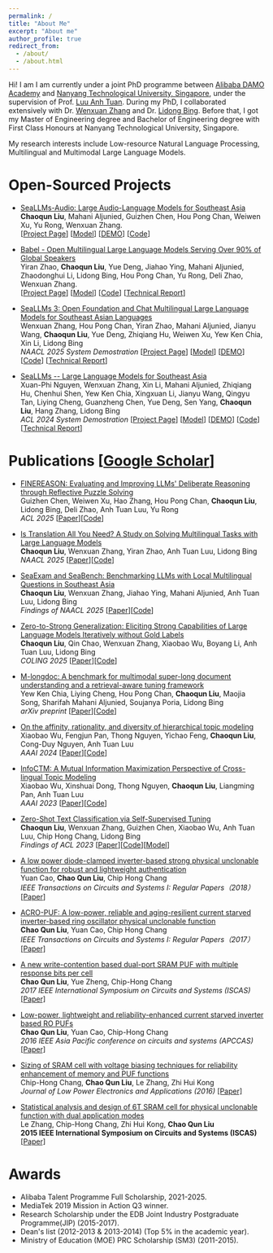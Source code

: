 ```yaml
---
permalink: /
title: "About Me"
excerpt: "About me"
author_profile: true
redirect_from: 
  - /about/
  - /about.html
---
```


Hi! I am I am currently under a joint PhD programme between [Alibaba DAMO Academy](https://damo.alibaba.com/) and [Nanyang Technological University, Singapore](https://www.ntu.edu.sg/), under the supervision of Prof. [Luu Anh Tuan](https://tuanluu.github.io/). During my PhD, I collaborated extensively with Dr. [Wenxuan Zhang](https://isakzhang.github.io/) and Dr. [Lidong Bing](https://lidongbing.github.io/). Before that, I got my Master of Engineering degree and Bachelor of Engineering degree with First Class Honours at Nanyang Technological University, Singapore.

My research interests include Low-resource Natural Language Processing, Multilingual and Multimodal Large Language Models.

<!-- # News
* May-2023 - One paper accepted at ACL 2023.
* Aug-2021 - Join NTU as a PhD candidate. -->

# Open-Sourced Projects
* [SeaLLMs-Audio: Large Audio-Language Models for Southeast Asia](https://damo-nlp-sg.github.io/SeaLLMs-Audio/)  
  **Chaoqun Liu**, Mahani Aljunied, Guizhen Chen, Hou Pong Chan, Weiwen Xu, Yu Rong, Wenxuan Zhang.  
  \[[Project Page](https://damo-nlp-sg.github.io/SeaLLMs-Audio/)\] \[[Model](https://huggingface.co/SeaLLMs/SeaLLMs-Audio-7B)\] \[[DEMO](https://huggingface.co/spaces/SeaLLMs/SeaLLMs-Audio-Demo)\] \[[Code](https://github.com/DAMO-NLP-SG/SeaLLMs-Audio)\]

*  [Babel - Open Multilingual Large Language Models Serving Over 90% of Global Speakers](https://babel-llm.github.io/babel-llm/)   
   Yiran Zhao, **Chaoqun Liu**, Yue Deng, Jiahao Ying, Mahani Aljunied, Zhaodonghui Li, Lidong Bing, Hou Pong Chan, Yu Rong, Deli Zhao, Wenxuan Zhang.             
   \[[Project Page](https://babel-llm.github.io/babel-llm/)\] \[[Model](https://huggingface.co/Tower-Babel)\] \[[Code](https://github.com/babel-llm/babel-llm)\] \[[Technical Report](https://arxiv.org/pdf/2503.00865)\]

*  [SeaLLMs 3: Open Foundation and Chat Multilingual Large Language Models for Southeast Asian Languages](https://arxiv.org/pdf/2407.19672)   
   Wenxuan Zhang, Hou Pong Chan, Yiran Zhao, Mahani Aljunied, Jianyu Wang, **Chaoqun Liu**, Yue Deng, Zhiqiang Hu, Weiwen Xu, Yew Ken Chia, Xin Li, Lidong Bing             
   _NAACL 2025 System Demostration_ \[[Project Page](https://damo-nlp-sg.github.io/DAMO-SeaLLMs)\] \[[Model](https://huggingface.co/collections/SeaLLMs/seallms-v3-668f3a52e1e6fbaad5752cdb)\] \[[DEMO](https://huggingface.co/spaces/SeaLLMs/SeaLLM-Chat)\] \[[Code](https://github.com/DAMO-NLP-SG/SeaLLMs)\] \[[Technical Report](https://arxiv.org/pdf/2407.19672)\] 

*  [SeaLLMs -- Large Language Models for Southeast Asia](https://arxiv.org/pdf/2312.00738)   
   Xuan-Phi Nguyen, Wenxuan Zhang, Xin Li, Mahani Aljunied, Zhiqiang Hu, Chenhui Shen, Yew Ken Chia, Xingxuan Li, Jianyu Wang, Qingyu Tan, Liying Cheng, Guanzheng Chen, Yue Deng, Sen Yang, **Chaoqun Liu**, Hang Zhang, Lidong Bing     
   _ACL 2024 System Demostration_ \[[Project Page](https://damo-nlp-sg.github.io/DAMO-SeaLLMs)\] \[[Model](https://huggingface.co/collections/SeaLLMs/seallms-65be16f92e67686440ae29f3)\] \[[DEMO](https://huggingface.co/spaces/SeaLLMs/SeaLLM-Chat)\] \[[Code](https://github.com/DAMO-NLP-SG/SeaLLMs)\] \[[Technical Report](https://arxiv.org/abs/2312.00738)\] 

# Publications \[[Google Scholar](https://scholar.google.com/citations?user=oKL6xrcAAAAJ&hl=en)\]
* [FINEREASON: Evaluating and Improving LLMs' Deliberate Reasoning through Reflective Puzzle Solving](https://arxiv.org/pdf/2502.20238)  
  Guizhen Chen, Weiwen Xu, Hao Zhang, Hou Pong Chan, **Chaoqun Liu**, Lidong Bing, Deli Zhao, Anh Tuan Luu, Yu Rong  
  _ACL 2025_ [[Paper](https://arxiv.org/pdf/2502.20238)][[Code](https://github.com/DAMO-NLP-SG/FineReason)]

* [Is Translation All You Need? A Study on Solving Multilingual Tasks with Large Language Models](https://arxiv.org/abs/2403.10258)   
  **Chaoqun Liu**, Wenxuan Zhang, Yiran Zhao, Anh Tuan Luu, Lidong Bing   
  _NAACL 2025_ \[[Paper](https://arxiv.org/abs/2403.10258)\]\[[Code](https://github.com/DAMO-NLP-SG/translation-all-you-need)\]

* [SeaExam and SeaBench: Benchmarking LLMs with Local Multilingual Questions in Southeast Asia](https://arxiv.org/abs/2502.06298)   
  **Chaoqun Liu**, Wenxuan Zhang, Jiahao Ying, Mahani Aljunied, Anh Tuan Luu, Lidong Bing     
  _Findings of NAACL 2025_ \[[Paper](https://arxiv.org/abs/2502.06298)\]\[[Code](https://liuchaoqun.github.io/)\]
  
* [Zero-to-Strong Generalization: Eliciting Strong Capabilities of Large Language Models Iteratively without Gold Labels](https://arxiv.org/abs/2409.12425)   
  **Chaoqun Liu**, Qin Chao, Wenxuan Zhang, Xiaobao Wu, Boyang Li, Anh Tuan Luu, Lidong Bing    
  _COLING 2025_ \[[Paper](https://arxiv.org/abs/2409.12425)\]\[[Code](https://liuchaoqun.github.io/)\]

* [M-longdoc: A benchmark for multimodal super-long document understanding and a retrieval-aware tuning framework](https://arxiv.org/pdf/2411.06176)  
  Yew Ken Chia, Liying Cheng, Hou Pong Chan, **Chaoqun Liu**, Maojia Song, Sharifah Mahani Aljunied, Soujanya Poria, Lidong Bing  
  _arXiv preprint_ [[Paper](https://arxiv.org/pdf/2411.06176)][[Code](https://github.com/DAMO-NLP-SG/multimodal-long-documents)]

* [On the affinity, rationality, and diversity of hierarchical topic modeling](https://arxiv.org/abs/2401.14113)
  Xiaobao Wu, Fengjun Pan, Thong Nguyen, Yichao Feng, **Chaoqun Liu**, Cong-Duy Nguyen, Anh Tuan Luu  
  _AAAI 2024_ [[Paper](https://arxiv.org/abs/2401.14113)][[Code](https://github.com/bobxwu/TraCo)]

* [InfoCTM: A Mutual Information Maximization Perspective of Cross-lingual Topic Modeling](https://arxiv.org/abs/2304.03544)  
  Xiaobao Wu, Xinshuai Dong, Thong Nguyen, **Chaoqun Liu**, Liangming Pan, Anh Tuan Luu  
  _AAAI 2023_ [[Paper](https://arxiv.org/abs/2304.03544)][[Code](https://github.com/BobXWu/InfoCTM)]


* [Zero-Shot Text Classification via Self-Supervised Tuning](https://arxiv.org/abs/2305.11442)    
  **Chaoqun Liu**, Wenxuan Zhang, Guizhen Chen, Xiaobao Wu, Anh Tuan Luu, Chip Hong Chang, Lidong Bing  
  _Findings of ACL 2023_ \[[Paper](https://arxiv.org/abs/2305.11442)\]\[[Code](https://github.com/DAMO-NLP-SG/SSTuning)]\[[Model](https://huggingface.co/collections/DAMO-NLP-SG/sstuning-67cfea1163ae74271045e172)]

* [A low power diode-clamped inverter-based strong physical unclonable function for robust and lightweight authentication](https://d1wqtxts1xzle7.cloudfront.net/103918181/TCSI.2018.285506120230701-1-yimxks-libre.pdf?1688183064=&response-content-disposition=inline%3B+filename%3DA_Low_Power_Diode_Clamped_Inverter_Based.pdf&Expires=1745402551&Signature=LOyjAGZQoiELFB6w7xbuxC2HsSK9zC9bFUl2sTsswVDpOzsOajWPmmEkTS-fOM6HBu-6QuC0kLSbjZZSS1WDky~x1W8VkpfoaMOecDi0FVRMj2oDBlSl9ovc2roDkFiCGaXvX0VGhIvHCFU9WY8kOW5SPyFrQlYzHtjHG4ZbghtyKDPqEzn2~7flblQuXrpsvcOurfZ~vkkGHfOi03jFnnGEl0~t99nILoqSMU6Qd6PHLU2mgyrkp3LqpdHJKjdtxRWi5RXME3bSuydJIOXCXDz5UmRvQA7VWiZtSZOowohwOgLldpPFLkLk~E73txhXXMIiIDP-Ub5ku7o1ZMC2Nw__&Key-Pair-Id=APKAJLOHF5GGSLRBV4ZA)  
  Yuan Cao, **Chao Qun Liu**, Chip Hong Chang  
  _IEEE Transactions on Circuits and Systems I: Regular Papers（2018）_ [[Paper](https://d1wqtxts1xzle7.cloudfront.net/103918181/TCSI.2018.285506120230701-1-yimxks-libre.pdf?1688183064=&response-content-disposition=inline%3B+filename%3DA_Low_Power_Diode_Clamped_Inverter_Based.pdf&Expires=1745402551&Signature=LOyjAGZQoiELFB6w7xbuxC2HsSK9zC9bFUl2sTsswVDpOzsOajWPmmEkTS-fOM6HBu-6QuC0kLSbjZZSS1WDky~x1W8VkpfoaMOecDi0FVRMj2oDBlSl9ovc2roDkFiCGaXvX0VGhIvHCFU9WY8kOW5SPyFrQlYzHtjHG4ZbghtyKDPqEzn2~7flblQuXrpsvcOurfZ~vkkGHfOi03jFnnGEl0~t99nILoqSMU6Qd6PHLU2mgyrkp3LqpdHJKjdtxRWi5RXME3bSuydJIOXCXDz5UmRvQA7VWiZtSZOowohwOgLldpPFLkLk~E73txhXXMIiIDP-Ub5ku7o1ZMC2Nw__&Key-Pair-Id=APKAJLOHF5GGSLRBV4ZA)]
  
* [ACRO-PUF: A low-power, reliable and aging-resilient current starved inverter-based ring oscillator physical unclonable function](https://ieeexplore.ieee.org/document/8004459/)  
  **Chao Qun Liu**, Yuan Cao, Chip Hong Chang  
_IEEE Transactions on Circuits and Systems I: Regular Papers（2017）_ [[Paper]](https://ieeexplore.ieee.org/document/8004459/)

* [A new write-contention based dual-port SRAM PUF with multiple response bits per cell](https://ieeexplore.ieee.org/abstract/document/8050700)  
  **Chao Qun Liu**, Yue Zheng, Chip-Hong Chang  
  _2017 IEEE International Symposium on Circuits and Systems (ISCAS)_ [[Paper]](https://ieeexplore.ieee.org/abstract/document/8050700)

* [Low-power, lightweight and reliability-enhanced current starved inverter based RO PUFs](https://ieeexplore.ieee.org/abstract/document/7804080)  
  **Chao Qun Liu**, Yuan Cao, Chip-Hong Chang  
  _2016 IEEE Asia Pacific conference on circuits and systems (APCCAS)_ [[Paper]](https://ieeexplore.ieee.org/abstract/document/7804080)

* [Sizing of SRAM cell with voltage biasing techniques for reliability enhancement of memory and PUF functions](https://www.mdpi.com/2079-9268/6/3/16)  
  Chip-Hong Chang, **Chao Qun Liu**, Le Zhang, Zhi Hui Kong  
  _Journal of Low Power Electronics and Applications (2016)_ [[Paper]](https://www.mdpi.com/2079-9268/6/3/16)

* [Statistical analysis and design of 6T SRAM cell for physical unclonable function with dual application modes](https://ieeexplore.ieee.org/abstract/document/7168907)  
  Le Zhang, Chip-Hong Chang, Zhi Hui Kong, **Chao Qun Liu**  
  **2015 IEEE International Symposium on Circuits and Systems (ISCAS)** [[Paper]](https://ieeexplore.ieee.org/abstract/document/7168907)


# Awards
* Alibaba Talent Programme Full Scholarship, 2021-2025.
* MediaTek 2019 Mission in Action Q3 winner.
* Research Scholarship under the EDB Joint Industry Postgraduate Programme(JIP) (2015-2017).
* Dean's list (2012-2013 & 2013-2014) (Top 5% in the academic year).
* Ministry of Education (MOE) PRC Scholarship (SM3) (2011-2015).

<!-- # Services
* Reviewer: ICLR’25, ACL’25 -->

<!-- # Experience -->